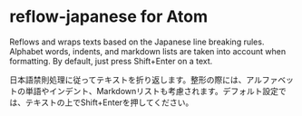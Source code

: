 # reflow-japanese for Atom

Reflows and wraps texts based on the Japanese line breaking rules. Alphabet words, indents, and markdown lists are taken into account when formatting. By default, just press Shift+Enter on a text.

日本語禁則処理に従ってテキストを折り返します。整形の際には、アルファベットの単語やインデント、Markdownリストも考慮されます。デフォルト設定では、テキストの上でShift+Enterを押してください。
